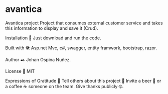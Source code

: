 # avantica
Avantica project
Project that consumes external customer service and takes this information to display and save it (Crud).

Installation 🔧
Just download and run the code.

Built with 🛠️
Asp.net Mvc, c#, swagger, entity framwork, bootstrap, razor.

Author ✒️
Johan Ospina Nuñez.

License 📄
MIT

Expressions of Gratitude 🎁
Tell others about this project 📢
Invite a beer 🍺 or a coffee ☕ someone on the team.
Give thanks publicly 🤓.

